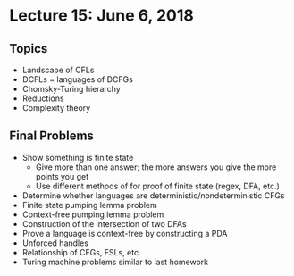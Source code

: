 # Lecture 15: June 6, 2018
## Topics
* Landscape of CFLs
* DCFLs = languages of DCFGs
* Chomsky-Turing hierarchy
* Reductions
* Complexity theory
## Final Problems
* Show something is finite state
  * Give more than one answer; the more answers you give the more points you get
  * Use different methods of for proof of finite state (regex, DFA, etc.)
* Determine whether languages are deterministic/nondeterministic CFGs
* Finite state pumping lemma problem
* Context-free pumping lemma problem
* Construction of the intersection of two DFAs
* Prove a language is context-free by constructing a PDA
* Unforced handles
* Relationship of CFGs, FSLs, etc.
* Turing machine problems similar to last homework
